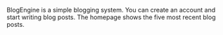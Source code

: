 BlogEngine is a simple blogging system. You can create an account and start writing blog posts. The homepage shows the five most recent blog posts.
